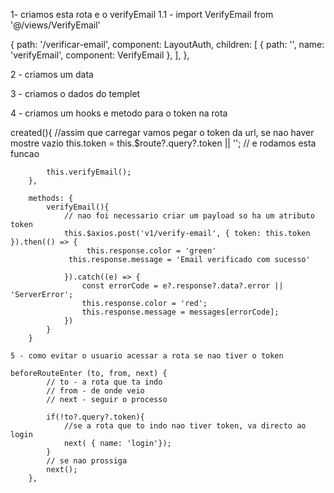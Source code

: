 1- criamos esta rota e o verifyEmail
   1.1 - import VerifyEmail from '@/views/VerifyEmail'

{
        path: '/verificar-email', component: LayoutAuth,
        children: [
            { path: '', name: 'verifyEmail', component: VerifyEmail },
        ],
    }, 

2 - criamos um data
<script>
    import messages from '@/utils/messages';
export default {
        name: 'VerifyEmail',

        data(){
            return{
                token: '',
                response: {
                    color: '',
                    message: ''
                },
                spinner: {
                    verify_email: false
                }
            }
        }
    </script>

3 - criamos o dados do templet

<template>
  <div>
    <img 
        v-if="spinner.verify_email"
        src="@/assets/img/spinner.svg"
        class="inline-flex w-5 h-5"
         >
         <div
         v-if="response.message"
         :class="`rounded-sm bg-${response.color}-100 p-4 mb-4`" 
         >
         <h3 :class="`text-sm leading-5 font-medium text-${response.color}-800`">
                {{ response.message }}
         </h3>

         </div>
  </div>
</template>

4 - criamos um hooks e metodo para o token na rota

created(){
        //assim que carregar vamos pegar o token da url, se nao haver mostre vazio
            this.token = this.$route?.query?.token || '';
        // e rodamos esta funcao

            this.verifyEmail();
        },

        methods: {
            verifyEmail(){
                // nao foi necessario criar um payload so ha um atributo token
                this.$axios.post('v1/verify-email', { token: this.token }).then(() => {
                     this.response.color = 'green'
                 this.response.message = 'Email verificado com sucesso'
                 
                }).catch((e) => {
                    const errorCode = e?.response?.data?.error || 'ServerError';
                    this.response.color = 'red';
                    this.response.message = messages[errorCode];
                })
            }
        }
    
    5 - como evitar o usuario acessar a rota se nao tiver o token

    beforeRouteEnter (to, from, next) {
            // to - a rota que ta indo
            // from - de onde veio
            // next - seguir o processo

            if(!to?.query?.token){
                //se a rota que to indo nao tiver token, va directo ao login
                next( { name: 'login'});
            }
            // se nao prossiga
            next();
        },